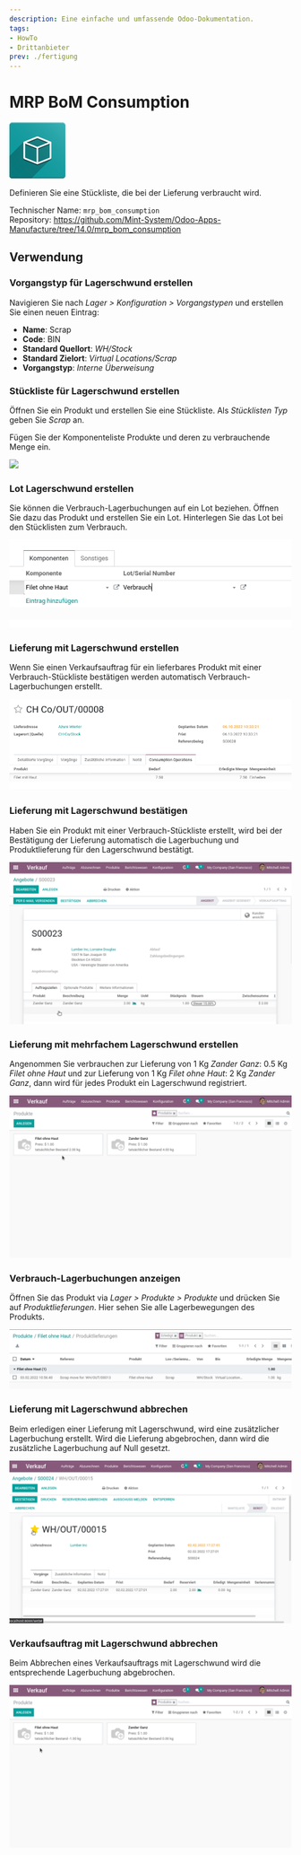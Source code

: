 ```yaml
---
description: Eine einfache und umfassende Odoo-Dokumentation.
tags:
- HowTo
- Drittanbieter
prev: ./fertigung
---
```

# MRP BoM Consumption
![icon_oms_box](assets/icon_oms_box.png)

Definieren Sie eine Stückliste, die bei der Lieferung verbraucht wird.

Technischer Name: `mrp_bom_consumption`\
Repository: <https://github.com/Mint-System/Odoo-Apps-Manufacture/tree/14.0/mrp_bom_consumption>

## Verwendung

### Vorgangstyp für Lagerschwund erstellen

Navigieren Sie nach *Lager > Konfiguration > Vorgangstypen* und erstellen Sie einen neuen Eintrag:

* **Name**: Scrap
* **Code**: BIN
* **Standard Quellort**: *WH/Stock*
* **Standard Zielort**: *Virtual Locations/Scrap*
* **Vorgangstyp**: *Interne Überweisung*

### Stückliste für Lagerschwund erstellen

Öffnen Sie ein Produkt und erstellen Sie eine Stückliste. Als *Stücklisten Typ* geben Sie *Scrap* an.

Fügen Sie der Komponenteliste Produkte und deren zu verbrauchende Menge ein.

![](assets/MRP%20BoM%20Consumption%20Stückliste.png)

### Lot Lagerschwund erstellen

Sie können die Verbrauch-Lagerbuchungen auf ein Lot beziehen. Öffnen Sie dazu das Produkt und erstellen Sie ein Lot. Hinterlegen Sie das Lot bei den Stücklisten zum Verbrauch.

![](assets/Manufacturing%20BoM%20Consumption%20Lot.png)

### Lieferung mit Lagerschwund erstellen

Wenn Sie einen Verkaufsauftrag für ein lieferbares Produkt mit einer Verbrauch-Stückliste bestätigen werden automatisch Verbrauch-Lagerbuchungen erstellt.

![](assets/MRP%20BoM%20Consumption%20Operations.png)

### Lieferung mit Lagerschwund bestätigen

Haben Sie ein Produkt mit einer Verbrauch-Stückliste erstellt, wird bei der Bestätigung der Lieferung automatisch die Lagerbuchung und Produktlieferung für den Lagerschwund bestätigt.

![Manufacture BoM Scrap Lagerschwund](assets/Manufacture%20BoM%20Scrap%20Lagerschwund.gif)

### Lieferung mit mehrfachem Lagerschwund erstellen

Angenommen Sie verbrauchen zur Lieferung von 1 Kg *Zander Ganz*: 0.5 Kg *Filet ohne Haut* und zur Lieferung von 1 Kg *Filet ohne Haut*:  2 Kg *Zander Ganz*, dann wird für jedes Produkt ein Lagerschwund registriert.

![Manufacturing BoM Scrap doppelt](assets/Manufacturing%20BoM%20Scrap%20mehrfach.gif)

### Verbrauch-Lagerbuchungen anzeigen

Öffnen Sie das Produkt via *Lager > Produkte > Produkte* und drücken Sie auf *Produktlieferungen*. Hier sehen Sie alle Lagerbewegungen des Produkts.

![](assets/Manufacturing%20BoM%20Scrap%20Produktlieferungen.png)

### Lieferung mit Lagerschwund abbrechen

Beim erledigen einer Lieferung mit Lagerschwund, wird eine zusätzlicher Lagerbuchung erstellt. Wird die Lieferung abgebrochen, dann wird die zusätzliche Lagerbuchung auf Null gesetzt.

![Manufacture BoM Scrap abbrechen](assets/Manufacture%20BoM%20Scrap%20abbrechen.gif)

### Verkaufsauftrag mit Lagerschwund abbrechen

Beim Abbrechen eines Verkaufsauftrags mit Lagerschwund wird die entsprechende Lagerbuchung abgebrochen.

![Manufacturing BoM Scrap Verkauf abbrechen](assets/Manufacturing%20BoM%20Scrap%20Verkauf%20abbrechen.gif)